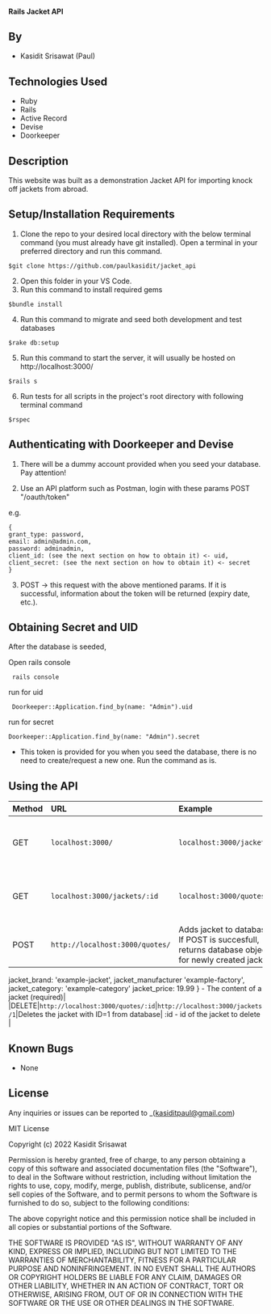#### Rails Jacket API
## By

* Kasidit Srisawat (Paul)

## Technologies Used

* Ruby 
* Rails 
* Active Record
* Devise 
* Doorkeeper

## Description

This website was built as a demonstration Jacket API for importing knock off jackets from abroad. 

## Setup/Installation Requirements

1. Clone the repo to your desired local directory with the below terminal command (you must already have git installed). Open a terminal in your preferred directory and run this command. 

```
$git clone https://github.com/paulkasidit/jacket_api
``` 
2. Open this folder in your VS Code. 
3. Run this command to install required gems
``` 
$bundle install
``` 
4. Run this command to migrate and seed both development and test databases 
``` 
$rake db:setup
```
5. Run this command to start the server, it will usually be hosted on http://localhost:3000/
``` 
$rails s 
```
6. Run tests for all scripts in the project's root directory with following terminal command
``` 
$rspec 
``` 

## Authenticating with Doorkeeper and Devise 

1. There will be a dummy account provided when you seed your database. Pay attention! 

2. Use an API platform such as Postman, login with these params POST "/oauth/token"

  e.g.  
  ```  
  { 
  grant_type: password,
  email: admin@admin.com, 
  password: adminadmin, 
  client_id: (see the next section on how to obtain it) <- uid,
  client_secret: (see the next section on how to obtain it) <- secret
  }
  ``` 
3. POST -> this request with the above mentioned params. If it is successful, information about the token will be returned (expiry date, etc.).

## Obtaining Secret and UID
After the database is seeded,

 Open rails console

  ``` 
   rails console
  ``` 

 run for uid 

  ``` 
   Doorkeeper::Application.find_by(name: "Admin").uid
  ``` 

 run for secret
   ``` 
   Doorkeeper::Application.find_by(name: "Admin").secret
  ``` 
 
* This token is provided for you when you seed the database, there is no need to create/request a new one. Run the command as is. 

## Using the API 


| Method  | URL | Example | Result | Params |
| :--- |:---| :---| :---| :---|
|GET| `localhost:3000/` |`localhost:3000/jackets`| Returns a list of all jackets in the database| None required |
|GET|`localhost:3000/jackets/:id`| `localhost:3000/quotes/38`| Returns all information related to jacket with ID=1| :id - The id of a particular jacket (required) |
|POST|`http://localhost:3000/quotes/`|Adds jacket to database. If POST is succesfull, returns database object for newly created jacket.| { 
jacket_brand: 'example-jacket',
jacket_manufacturer 'example-factory', 
jacket_category: 'example-category' 
jacket_price: 19.99
} - The content of a jacket (required)|
|DELETE|`http://localhost:3000/quotes/:id`|`http://localhost:3000/jackets/1`|Deletes the jacket with ID=1 from database| :id - id of the jacket to delete |


## Known Bugs

* None

## License

Any inquiries or issues can be reported to _(kasiditpaul@gmail.com)

MIT License

Copyright (c) 2022 Kasidit Srisawat

Permission is hereby granted, free of charge, to any person obtaining a copy
of this software and associated documentation files (the "Software"), to deal
in the Software without restriction, including without limitation the rights
to use, copy, modify, merge, publish, distribute, sublicense, and/or sell
copies of the Software, and to permit persons to whom the Software is
furnished to do so, subject to the following conditions:

The above copyright notice and this permission notice shall be included in all
copies or substantial portions of the Software.

THE SOFTWARE IS PROVIDED "AS IS", WITHOUT WARRANTY OF ANY KIND, EXPRESS OR
IMPLIED, INCLUDING BUT NOT LIMITED TO THE WARRANTIES OF MERCHANTABILITY,
FITNESS FOR A PARTICULAR PURPOSE AND NONINFRINGEMENT. IN NO EVENT SHALL THE
AUTHORS OR COPYRIGHT HOLDERS BE LIABLE FOR ANY CLAIM, DAMAGES OR OTHER
LIABILITY, WHETHER IN AN ACTION OF CONTRACT, TORT OR OTHERWISE, ARISING FROM,
OUT OF OR IN CONNECTION WITH THE SOFTWARE OR THE USE OR OTHER DEALINGS IN THE
SOFTWARE.